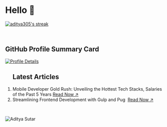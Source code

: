 # Hello 👋

 

<p align="left">
 <a href="https://github.com/DenverCoder1/github-readme-streak-stats">
    <img title="🔥 Get streak stats for your profile at git.io/streak-stats" alt="aditya305's streak" src="https://github-readme-streak-stats.herokuapp.com/?user=aditya305&theme=default&hide_border=true"/>
  </a>
 </p>
 <br />
 
## GitHub Profile Summary Card
<a href="http://github-profile-summary-cards.vercel.app/api/cards/profile-details?username=aditya305&theme=transparent">
  <img src="http://github-profile-summary-cards.vercel.app/api/cards/profile-details?username=aditya305&theme=transparent" alt="Profile Details">
</a>

<br />

 <ol>
  <h2>Latest Articles</h2>
  <li>Mobile Developer Gold Rush: Unveiling the Hottest Tech Stacks, Salaries of the Past 5 Years
   <a href="https://medium.com/flutter-jobs/mobile-developer-gold-rush-unveiling-the-hottest-tech-stacks-salaries-of-the-past-5-years-c5c9f61eee8c" target="_blank">Read Now &#x2197;</a>
  </li>
  <li>Streamlining Frontend Development with Gulp and Pug&nbsp; 
   <a href="https://adityasutar.medium.com/streamlining-frontend-development-with-gulp-and-pug-4eccca23ce23" target="_blank">Read Now &#x2197;</a>
  </li>
 </ol>
 <br />
<p align="left">
  <img
    src="https://komarev.com/ghpvc/?username=aditya305"
    alt="Aditya Sutar"
  />
</p>
